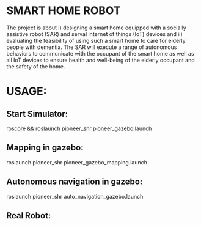 # SMART HOME ROBOT
The project is about i) designing a smart home equipped with a socially assistive robot (SAR) and serval
internet of things (IoT) devices and ii) evaluating the feasibility of using such a smart home to care for
elderly people with dementia. The SAR will execute a range of autonomous behaviors to communicate
with the occupant of the smart home as well as all IoT devices to ensure health and well-being of the
elderly occupant and the safety of the home. 

# USAGE:
## Start Simulator:
roscore && roslaunch pioneer_shr pioneer_gazebo.launch

## Mapping in gazebo:
roslaunch pioneer_shr pioneer_gazebo_mapping.launch

## Autonomous navigation in gazebo:
roslaunch pioneer_shr auto_navigation_gazebo.launch

## Real Robot:

